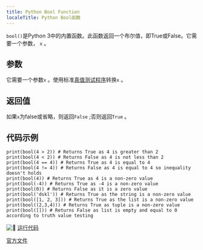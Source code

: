 ```yaml
---
title: Python Bool Function
localeTitle: Python Bool函数
---
```

`bool()`是Python 3中的内置函数。此函数返回一个布尔值，即True或False。它需要一个参数， `x` 。

## 参数

它需要一个参数`x` 。使用标准[真值测试程序](https://docs.python.org/3/library/stdtypes.html#truth)转换`x` 。

## 返回值

如果`x`为false或省略，则返回`False` ;否则返回`True` 。

## 代码示例
```
print(bool(4 > 2)) # Returns True as 4 is greater than 2 
print(bool(4 < 2)) # Returns False as 4 is not less than 2 
print(bool(4 == 4)) # Returns True as 4 is equal to 4 
print(bool(4 != 4)) # Returns False as 4 is equal to 4 so inequality doesn't holds 
print(bool(4)) # Returns True as 4 is a non-zero value 
print(bool(-4)) # Returns True as -4 is a non-zero value 
print(bool(0)) # Returns False as it is a zero value 
print(bool('dskl')) # Returns True as the string is a non-zero value 
print(bool([1, 2, 3])) # Returns True as the list is a non-zero value 
print(bool((2,3,4))) # Returns True as tuple is a non-zero value 
print(bool([])) # Returns False as list is empty and equal to 0 according to truth value testing 
```

![:rocket:](//forum.freecodecamp.com/images/emoji/emoji_one/rocket.png?v=2 "：火箭：") [运行代码](https://repl.it/CVCS/2)

[官方文件](https://docs.python.org/3/library/functions.html#bool)
